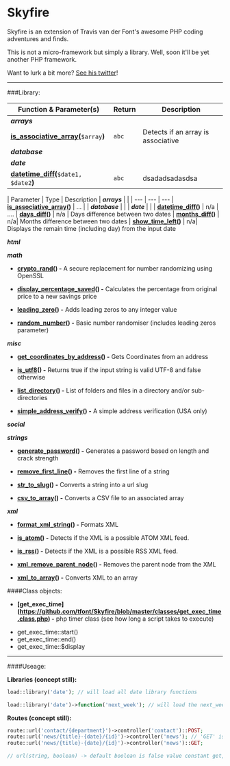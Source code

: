 # Skyfire

Skyfire is an extension of Travis van der Font's awesome PHP coding adventures and finds.

This is not a micro-framework but simply a library. Well, soon it'll be yet another PHP framework.

Want to lurk a bit more? [See his twitter](https://twitter.com/travisfont)!

----------------------------

###Library:

| Function & Parameter(s) | Return | Description
| --- | --- | ---
| ***arrays*** | | 
| **[is_associative_array](https://github.com/tfont/Skyfire/blob/master/functions/arrays/is_associative_array.func.php)(**`$array`**)** | `abc` | Detects if an array is associative
| ***database*** | | 
| ***date*** | | 
| **[datetime_diff](https://github.com/tfont/Skyfire/blob/master/functions/date/datetime_diff.func.php)(**`$date1, $date2`**)** | `abc` | dsadadsadasdsa


 
| Parameter    | Type | Description
| ***arrays*** |      |
| ---          | ---  | ---
| **[is_associative_array](https://github.com/tfont/Skyfire/blob/master/functions/arrays/is_associative_array.func.php)()** | ... | 
| ***database*** |     |
| ***date***     |     |
| **[datetime_diff](https://github.com/tfont/Skyfire/blob/master/functions/date/datetime_diff.func.php)()** | n/a | ....
| **[days_diff](https://github.com/tfont/Skyfire/blob/master/functions/date/days_diff.func.php)()** | n/a | Days difference between two dates
| **[months_diff](https://github.com/tfont/Skyfire/blob/master/functions/date/months_diff.func.php)()** | n/a| Months difference between two dates
| **[show_time_left](https://github.com/tfont/Skyfire/blob/master/functions/date/show_time_left.func.php)()** | n/a| Displays the remain time (including day) from the input date


***html*** 

***math*** 

- **[crypto_rand](https://github.com/tfont/Skyfire/blob/master/functions/math/crypto_rand.func.php)() -** A secure replacement for number randomizing using OpenSSL

- **[display_percentage_saved](https://github.com/tfont/Skyfire/blob/master/functions/math/display_percentage_saved.func.php)() -** Calculates the percentage from original price to a new savings price

- **[leading_zero](https://github.com/tfont/Skyfire/blob/master/functions/math/leading_zero.func.php)() -** Adds leading zeros to any integer value

- **[random_number](https://github.com/tfont/Skyfire/blob/master/functions/math/random_number.func.php)() -** Basic number randomiser (includes leading zeros parameter)

***misc*** 

- **[get_coordinates_by_address](https://github.com/tfont/Skyfire/blob/master/functions/misc/get_coordinates_by_address.func.php)() -**  Gets Coordinates from an address

- **[is_utf8](https://github.com/tfont/Skyfire/blob/master/functions/misc/is_utf8.func.php)() -**  Returns true if the input string is valid UTF-8 and false otherwise

- **[list_directory](https://github.com/tfont/Skyfire/blob/master/functions/misc/list_directory.func.php)() -**  List of folders and files in a directory and/or sub-directories

- **[simple_address_verify](https://github.com/tfont/Skyfire/blob/master/functions/misc/simple_address_verify.func.php)() -**  A simple address verification (USA only)

***social*** 

***strings*** 

- **[generate_password](https://github.com/tfont/Skyfire/blob/master/functions/strings/generate_password.func.php)() -**  Generates a password based on length and crack strength

- **[remove_first_line](https://github.com/tfont/Skyfire/blob/master/functions/strings/remove_first_line.func.php)() -**  Removes the first line of a string

- **[str_to_slug](https://github.com/tfont/Skyfire/blob/master/functions/strings/str_to_slug.func.php)() -**  Converts a string into a url slug

- **[csv_to_array](https://github.com/tfont/Skyfire/blob/master/functions/strings/csv_to_array.func.php)() -**  Converts a CSV file to an associated array

***xml*** 

- **[format_xml_string](https://github.com/tfont/Skyfire/blob/master/functions/xml/format_xml_string.func.php)() -**  Formats XML

- **[is_atom](https://github.com/tfont/Skyfire/blob/master/functions/xml/is_atom.func.php)() -**  Detects if the XML is a possible ATOM XML feed.

- **[is_rss](https://github.com/tfont/Skyfire/blob/master/functions/xml/is_rss.func.php)() -**  Detects if the XML is a possible RSS XML feed.

- **[xml_remove_parent_node](https://github.com/tfont/Skyfire/blob/master/functions/xml/xml_remove_parent_node.func.php)() -**  Removes the parent node from the XML

- **[xml_to_array](https://github.com/tfont/Skyfire/blob/master/functions/xml/xml_to_array.func.php)() -**  Converts XML to an array


####Class objects:


- **[get_exec_time] (https://github.com/tfont/Skyfire/blob/master/classes/get_exec_time.class.php) -**  php timer class (see how long a script takes to execute)

 * get_exec_time::start()
 * get_exec_time::end()
 * get_exec_time::$display
 
 
 ___________________________________________________________
 
####Useage:
 
**Libraries (concept still):**
 
```php
load::library('date'); // will load all date library functions
 
load::library('date')->function('next_week'); // will load the next_week() from date library
```


**Routes (concept still):**
```php
route::url('contact/{department}')->controller('contact')::POST;
route::url('news/{title}-{date}/{id}')->controller('news'); // 'GET' isn't required (default method)
route::url('news/{title}-{date}/{id}')->controller('news')::GET;
 
// url(string, boolean) -> default boolean is false value constant get, and post is true
```